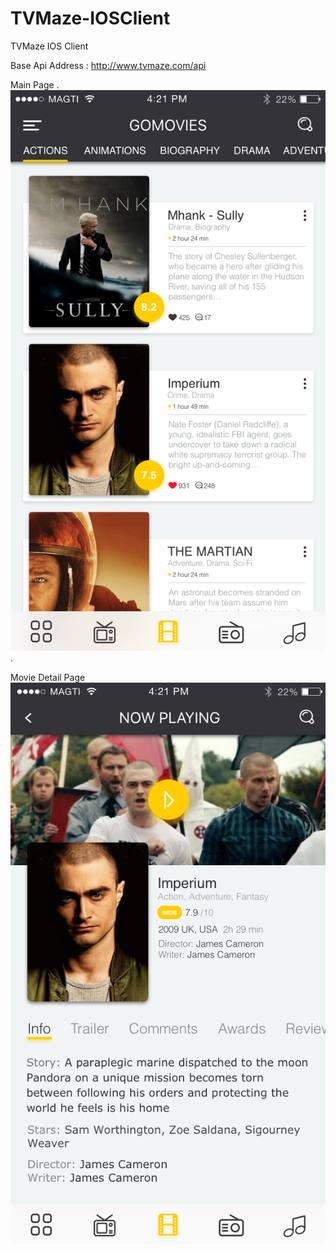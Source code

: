 # TVMaze-IOSClient
TVMaze IOS Client


Base Api Address : http://www.tvmaze.com/api

Main Page .  
![Screen Shot for Main Page](https://github.com/saeed-rz/TVMaze-IOSClient/blob/master/iOS-GoMovies.png?raw=true) . 

Movie Detail Page  
![Screen Shot for Detail Page](https://github.com/saeed-rz/TVMaze-IOSClient/blob/master/iOS-Single%20Page.png)

